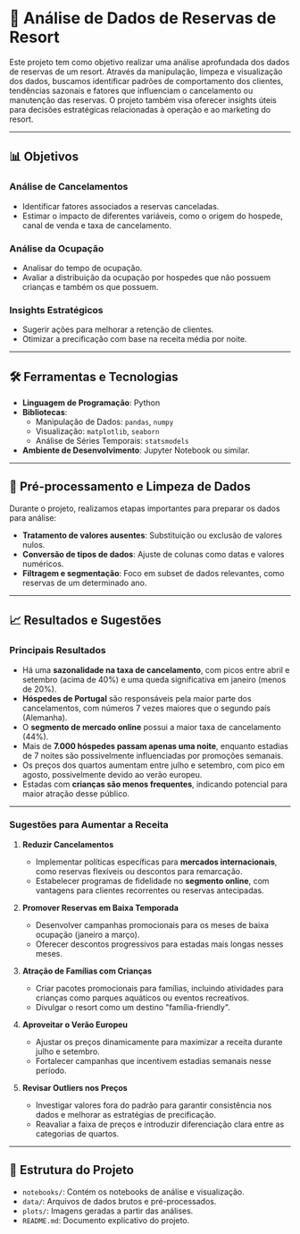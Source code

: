 # 🏨 Análise de Dados de Reservas de Resort

Este projeto tem como objetivo realizar uma análise aprofundada dos dados de reservas de um resort. Através da manipulação, limpeza e visualização dos dados, buscamos identificar padrões de comportamento dos clientes, tendências sazonais e fatores que influenciam o cancelamento ou manutenção das reservas. O projeto também visa oferecer insights úteis para decisões estratégicas relacionadas à operação e ao marketing do resort.

---

## 📊 Objetivos

### **Análise de Cancelamentos**
- Identificar fatores associados a reservas canceladas.
- Estimar o impacto de diferentes variáveis, como o origem do hospede, canal de venda e taxa de cancelamento.

### **Análise da Ocupação**
- Analisar do tempo de ocupação.
- Avaliar a distribuição da ocupação por hospedes que não possuem crianças e também os que possuem.

### **Insights Estratégicos**
- Sugerir ações para melhorar a retenção de clientes.
- Otimizar a precificação com base na receita média por noite.

---

## 🛠️ Ferramentas e Tecnologias

- **Linguagem de Programação**: Python
- **Bibliotecas**:
  - Manipulação de Dados: `pandas`, `numpy`
  - Visualização: `matplotlib`, `seaborn`
  - Análise de Séries Temporais: `statsmodels`
- **Ambiente de Desenvolvimento**: Jupyter Notebook ou similar.

---

## 🧹 Pré-processamento e Limpeza de Dados

Durante o projeto, realizamos etapas importantes para preparar os dados para análise:

- **Tratamento de valores ausentes**: Substituição ou exclusão de valores nulos.
- **Conversão de tipos de dados**: Ajuste de colunas como datas e valores numéricos.
- **Filtragem e segmentação**: Foco em subset de dados relevantes, como reservas de um determinado ano.

---

## 📈 Resultados e Sugestões

### **Principais Resultados**
- Há uma **sazonalidade na taxa de cancelamento**, com picos entre abril e setembro (acima de 40%) e uma queda significativa em janeiro (menos de 20%).
- **Hóspedes de Portugal** são responsáveis pela maior parte dos cancelamentos, com números 7 vezes maiores que o segundo país (Alemanha).
- O **segmento de mercado online** possui a maior taxa de cancelamento (44%).
- Mais de **7.000 hóspedes passam apenas uma noite**, enquanto estadias de 7 noites são possivelmente influenciadas por promoções semanais.
- Os preços dos quartos aumentam entre julho e setembro, com pico em agosto, possivelmente devido ao verão europeu.
- Estadas com **crianças são menos frequentes**, indicando potencial para maior atração desse público.

---

### **Sugestões para Aumentar a Receita**

1. **Reduzir Cancelamentos**
   - Implementar políticas específicas para **mercados internacionais**, como reservas flexíveis ou descontos para remarcação.
   - Estabelecer programas de fidelidade no **segmento online**, com vantagens para clientes recorrentes ou reservas antecipadas.

2. **Promover Reservas em Baixa Temporada**
   - Desenvolver campanhas promocionais para os meses de baixa ocupação (janeiro a março).
   - Oferecer descontos progressivos para estadas mais longas nesses meses.

3. **Atração de Famílias com Crianças**
   - Criar pacotes promocionais para famílias, incluindo atividades para crianças como parques aquáticos ou eventos recreativos.
   - Divulgar o resort como um destino "família-friendly".

4. **Aproveitar o Verão Europeu**
   - Ajustar os preços dinamicamente para maximizar a receita durante julho e setembro.
   - Fortalecer campanhas que incentivem estadias semanais nesse período.

5. **Revisar Outliers nos Preços**
   - Investigar valores fora do padrão para garantir consistência nos dados e melhorar as estratégias de precificação.
   - Reavaliar a faixa de preços e introduzir diferenciação clara entre as categorias de quartos.

---

## 📂 Estrutura do Projeto

- `notebooks/`: Contém os notebooks de análise e visualização.
- `data/`: Arquivos de dados brutos e pré-processados.
- `plots/`: Imagens geradas a partir das análises.
- `README.md`: Documento explicativo do projeto.

